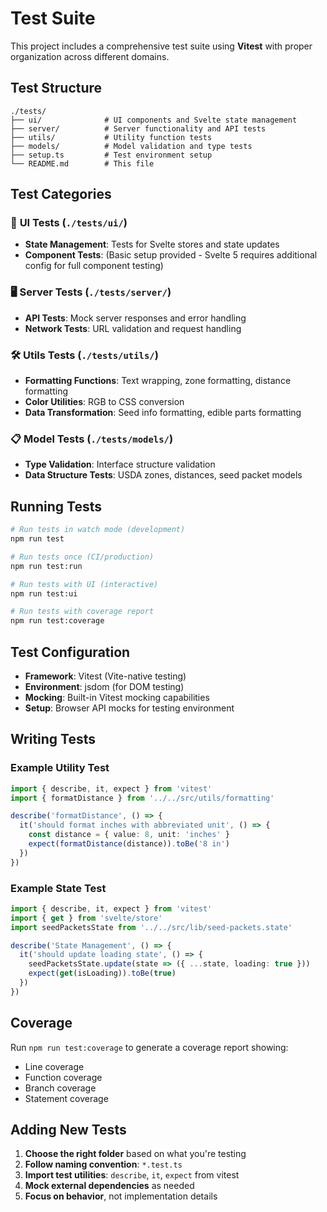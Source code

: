 # Test Suite

This project includes a comprehensive test suite using **Vitest** with proper organization across different domains.

## Test Structure

```
./tests/
├── ui/              # UI components and Svelte state management
├── server/          # Server functionality and API tests  
├── utils/           # Utility function tests
├── models/          # Model validation and type tests
├── setup.ts         # Test environment setup
└── README.md        # This file
```

## Test Categories

### 📱 **UI Tests** (`./tests/ui/`)
- **State Management**: Tests for Svelte stores and state updates
- **Component Tests**: (Basic setup provided - Svelte 5 requires additional config for full component testing)

### 🖥️ **Server Tests** (`./tests/server/`)
- **API Tests**: Mock server responses and error handling
- **Network Tests**: URL validation and request handling

### 🛠️ **Utils Tests** (`./tests/utils/`)
- **Formatting Functions**: Text wrapping, zone formatting, distance formatting
- **Color Utilities**: RGB to CSS conversion
- **Data Transformation**: Seed info formatting, edible parts formatting

### 📋 **Model Tests** (`./tests/models/`)
- **Type Validation**: Interface structure validation
- **Data Structure Tests**: USDA zones, distances, seed packet models

## Running Tests

```bash
# Run tests in watch mode (development)
npm run test

# Run tests once (CI/production)
npm run test:run

# Run tests with UI (interactive)
npm run test:ui

# Run tests with coverage report
npm run test:coverage
```

## Test Configuration

- **Framework**: Vitest (Vite-native testing)
- **Environment**: jsdom (for DOM testing)
- **Mocking**: Built-in Vitest mocking capabilities
- **Setup**: Browser API mocks for testing environment

## Writing Tests

### Example Utility Test
```typescript
import { describe, it, expect } from 'vitest'
import { formatDistance } from '../../src/utils/formatting'

describe('formatDistance', () => {
  it('should format inches with abbreviated unit', () => {
    const distance = { value: 8, unit: 'inches' }
    expect(formatDistance(distance)).toBe('8 in')
  })
})
```

### Example State Test
```typescript
import { describe, it, expect } from 'vitest'
import { get } from 'svelte/store'
import seedPacketsState from '../../src/lib/seed-packets.state'

describe('State Management', () => {
  it('should update loading state', () => {
    seedPacketsState.update(state => ({ ...state, loading: true }))
    expect(get(isLoading)).toBe(true)
  })
})
```

## Coverage

Run `npm run test:coverage` to generate a coverage report showing:
- Line coverage
- Function coverage  
- Branch coverage
- Statement coverage

## Adding New Tests

1. **Choose the right folder** based on what you're testing
2. **Follow naming convention**: `*.test.ts`
3. **Import test utilities**: `describe`, `it`, `expect` from vitest
4. **Mock external dependencies** as needed
5. **Focus on behavior**, not implementation details 